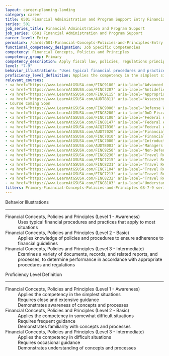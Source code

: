 ```yaml
---
layout: career-planning-landing
category: career
title: 0501 Financial Administration and Program Support Entry Financial Concepts, Policies and Principles
series: 501
job_series_title: Financial Administration and Program Support
job_series: 0501 Financial Administration and Program Support
career_level: Entry
permalink: /cards/501-Financial-Concepts-Policies-and-Principles-Entry
functional_competency_designation: Job Specific Competencies
competency: Financial Concepts, Policies and Principles
competency_group: Primary
competency_description: Apply fiscal law, policies, regulations principles, standards, and procedures to financial management activities
level: "7-9"
behavior_illustrations: "Uses typical financial procedures and practices that apply to most situations ? Applies knowledge of policies and procedures to ensure adherence to financial guidelines ? Examines a variety of documents, records, and related reports, and processes, to determine performance in accordance with appropriate procedures and regulations"
proficiency_level_definition: Applies the competency in the simplest situations ? Requires close and extensive guidance ? Demonstrates awareness of concepts and processes ? Applies the competency in somewhat difficult situations ? Requires frequent guidance ? Demonstrates familiarity with concepts and processes ? Applies the competency in difficult situations ? Requires occasional guidance ? Demonstrates understanding of concepts and processes
relevant_courses: 
- <a href="https://www.LearnAtGSUSA.com/FINC9100" aria-label="Advanced Appropriations Law (FINC9100) - https://www.LearnAtGSUSA.com/FINC9100">Advanced Appropriations Law (FINC9100)</a>, GSU
- <a href="https://www.LearnAtGSUSA.com/FINC7207" aria-label="Antideficiency Act (FINC7207) - https://www.LearnAtGSUSA.com/FINC7207">Antideficiency Act (FINC7207)</a>, GSU
- <a href="https://www.LearnAtGSUSA.com/FINC9115" aria-label="Appropriations Law for Reimbursements, Revolving Funds and User Fees (FINC9115) - https://www.LearnAtGSUSA.com/FINC9115">Appropriations Law for Reimbursements, Revolving Funds and User Fees (FINC9115)</a>, GSU
- <a href="https://www.LearnAtGSUSA.com/AUDT8811" aria-label="Assessing Financial Related Activities and Controls (AUDT8811) - https://www.LearnAtGSUSA.com/AUDT8811">Assessing Financial Related Activities and Controls (AUDT8811)</a>, GSU
- Course Coming Soon
- <a href="https://www.LearnAtGSUSA.com/FINC9000" aria-label="Defense Working Capital Funds (FINC9000) - https://www.LearnAtGSUSA.com/FINC9000">Defense Working Capital Funds (FINC9000)</a>, GSU
- <a href="https://www.LearnAtGSUSA.com/FINC8200" aria-label="DoD Fiscal Law Principles (FINC8200) - https://www.LearnAtGSUSA.com/FINC8200">DoD Fiscal Law Principles (FINC8200)</a>, GSU
- <a href="https://www.LearnAtGSUSA.com/FINC7100" aria-label="Federal Appropriations Law (FINC7100) - https://www.LearnAtGSUSA.com/FINC7100">Federal Appropriations Law (FINC7100)</a>, GSU
- <a href="https://www.LearnAtGSUSA.com/FINC8147" aria-label="Federal Appropriations Law Refresher and Update (FINC8147) - https://www.LearnAtGSUSA.com/FINC8147">Federal Appropriations Law Refresher and Update (FINC8147)</a>, GSU
- <a href="https://www.LearnAtGSUSA.com/ACQI7030" aria-label="Federal Appropriations Law for Acquisition Professionals (ACQI7030) - https://www.LearnAtGSUSA.com/ACQI7030">Federal Appropriations Law for Acquisition Professionals (ACQI7030)</a>, GSU
- <a href="https://www.LearnAtGSUSA.com/AUDT7020" aria-label="Financial Management Bootcamp for Federal Auditors (AUDT7020) - https://www.LearnAtGSUSA.com/AUDT7020">Financial Management Bootcamp for Federal Auditors (AUDT7020)</a>, GSU
- <a href="https://www.LearnAtGSUSA.com/FINC7010" aria-label="Financial Management Bootcamp for New Federal Managers (FINC7010) - https://www.LearnAtGSUSA.com/FINC7010">Financial Management Bootcamp for New Federal Managers (FINC7010)</a>, GSU
- <a href="https://www.LearnAtGSUSA.com/FINC7000" aria-label="Introduction to Financial Management (FINC7000) - https://www.LearnAtGSUSA.com/FINC7000">Introduction to Financial Management (FINC7000)</a>, GSU
- <a href="https://www.LearnAtGSUSA.com/AUDT8003" aria-label="Managers and Auditors Roles in Assessing Internal Controls (AUDT8003) - https://www.LearnAtGSUSA.com/AUDT8003">Managers and Auditors Roles in Assessing Internal Controls (AUDT8003)</a>, GSU
- <a href="https://www.LearnAtGSUSA.com/FINC9250" aria-label="Non-Defense Working Capital Funds (FINC9250) - https://www.LearnAtGSUSA.com/FINC9250">Non-Defense Working Capital Funds (FINC9250)</a>, GSU
- <a href="https://www.LearnAtGSUSA.com/FINC8230" aria-label="Travel Regulations for Defense Agencies, JTR (PCS Only) (FINC8230) - https://www.LearnAtGSUSA.com/FINC8230">Travel Regulations for Defense Agencies, JTR (PCS Only) (FINC8230)</a>, GSU
- <a href="https://www.LearnAtGSUSA.com/FINC7215" aria-label="Travel Regulations for Defense Agencies, JTR (TDY Only) (FINC7215) - https://www.LearnAtGSUSA.com/FINC7215">Travel Regulations for Defense Agencies, JTR (TDY Only) (FINC7215)</a>, GSU
- <a href="https://www.LearnAtGSUSA.com/FINC8231" aria-label="Travel Regulations for Defense Agencies, JTR (TDY and PCS) (FINC8231) - https://www.LearnAtGSUSA.com/FINC8231">Travel Regulations for Defense Agencies, JTR (TDY and PCS) (FINC8231)</a>, GSU
- <a href="https://www.LearnAtGSUSA.com/FINC7104" aria-label="Travel Regulations for Non-Defense Agencies, FTR (PCS Only) (FINC7104) - https://www.LearnAtGSUSA.com/FINC7104">Travel Regulations for Non-Defense Agencies, FTR (PCS Only) (FINC7104)</a>, GSU
- <a href="https://www.LearnAtGSUSA.com/FINC7213" aria-label="Travel Regulations for Non-Defense Agencies, FTR (TDY Only) (FINC7213) - https://www.LearnAtGSUSA.com/FINC7213">Travel Regulations for Non-Defense Agencies, FTR (TDY Only) (FINC7213)</a>, GSU
- <a href="https://www.LearnAtGSUSA.com/FINC8232" aria-label="Travel Regulations for Non-Defense Agencies, FTR (TDY and PCS) (FINC8232) - https://www.LearnAtGSUSA.com/FINC8232">Travel Regulations for Non-Defense Agencies, FTR (TDY and PCS) (FINC8232)</a>, GSU
- <a href="https://www.LearnAtGSUSA.com/FINC8103" aria-label="Understanding Federal Financial Statements (FINC8103) - https://www.LearnAtGSUSA.com/FINC8103">Understanding Federal Financial Statements (FINC8103)</a>, GSU
filters: Primary-Financial-Concepts-Policies-and-Principles GS-7-9 series-0501
---
```


<div class="desktop:grid-col-6 margin-y-3">
  <div class="border-top-2 bg-white padding-3 shadow-5 height-full members-hover border-1px button-border border-top-blue radius-lg">
    <p class="text-bold label-color font-size-21">Behavior Illustrations</p>
    <hr class="hr-green"/>
    <dl class="text-base card-content-color"><dt>Financial Concepts, Policies and Principles (Level 1 - Awareness)</dt><dd>Uses typical financial procedures and practices that apply to most situations</dd><dt>Financial Concepts, Policies and Principles (Level 2 - Basic)</dt><dd>Applies knowledge of policies and procedures to ensure adherence to financial guidelines</dd><dt>Financial Concepts, Policies and Principles (Level 3 - Intermediate)</dt><dd>Examines a variety of documents, records, and related reports, and processes, to determine performance in accordance with appropriate procedures and regulations</dd></dl>
  </div>
</div>
<div class="desktop:grid-col-6 margin-y-3">
  <div class="border-top-2 bg-white padding-3 shadow-5 height-full members-hover border-1px button-border border-top-blue radius-lg">
    <p class="text-bold label-color font-size-21">Proficiency Level Definition</p>
     <hr class="hr-green"/>
    <dl class="text-base card-content-color"><dt>Financial Concepts, Policies and Principles (Level 1 - Awareness)</dt><dd>Applies the competency in the simplest situations </dd><dd> Requires close and extensive guidance </dd><dd> Demonstrates awareness of concepts and processes</dd><dt>Financial Concepts, Policies and Principles (Level 2 - Basic)</dt><dd>Applies the competency in somewhat difficult situations </dd><dd> Requires frequent guidance </dd><dd> Demonstrates familiarity with concepts and processes</dd><dt>Financial Concepts, Policies and Principles (Level 3 - Intermediate)</dt><dd>Applies the competency in difficult situations </dd><dd> Requires occasional guidance </dd><dd> Demonstrates understanding of concepts and processes</dd></dl>
  </div>
</div>